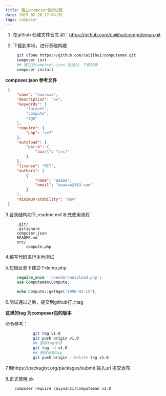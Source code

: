 ```yaml
---
title: 建立composer包的过程
date: 2019-02-28 17:04:52
tags: composer
---
```



1. 在github 创建文件仓库 如：https://github.com/caijihui/computeman.git

2. 下载到本地，进行基础构建
```bash
     git clone https://github.com/caijihui/computeman.git
     composer init 
     ## 建立好composer.json 后运行，下载依赖 
     composer install
```
  **composer.json 参考文件**
  
 ```json
  {
      "name": "xxx/xxx",
      "description": "xx",
      "keywords": [
          "laravel",
          "compute",
          "age"
      ],
      "require": {
          "php": ">=7"
      },
      "autoload": {
          "psr-4": {
              "aaa\\": "src/"
          }
      },
      "license": "MIT",
      "authors": [
          {
              "name": "aaaaa",
              "email": "aaaaaa@163.com"
          }
      ],
      "minimum-stability": "dev"
  }

 ```
3.目录结构如下,readme.md 补充使用流程
   ```file
        .git/  
        .gitignore  
        composer.json  
        README.md  
        src/
            compute.php  
   ```
 
4.编写代码进行本地测试
 
5.在根目录下建立个demo.php
   ```php
        require_once './vendor/autoload.php';
        use Computeman\Compute;
        
        echo Compute::getAge('1990-02-15');
   ```
   
6.测试通过之后，提交到github打上tag

**这里的tag 为composer包的版本**

命令参考：
```bash
            git tag v1.0
            git push origin v1.0
            ## 删除tag命令  
            git tag -d v1.0
            ## 删除远程tag
            git push origin --delete tag v1.0
```
7.到https://packagist.org/packages/submit 输入url 提交发布

8.正式使用,ok
```sh
    composer require caiyuanzi/computeman v1.0  
```
